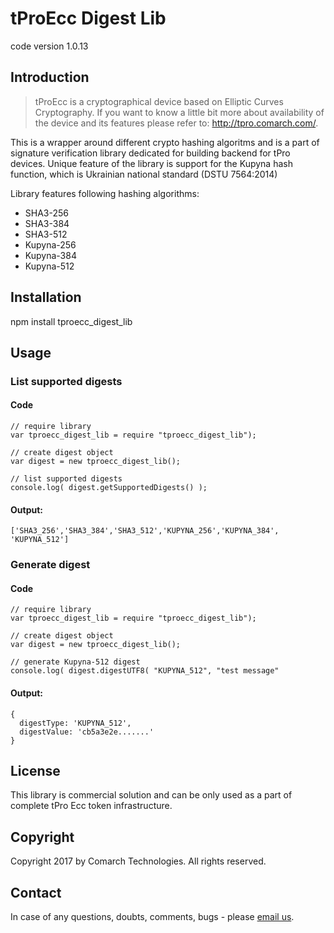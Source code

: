 # tProEcc Digest Lib
code version 1.0.13

## Introduction

> tProEcc is a cryptographical device based on Elliptic Curves Cryptography. If you want to know a little bit more about availability of the device and its features please refer to: http://tpro.comarch.com/.

This is a wrapper around different crypto hashing algoritms and is a part of signature verification library dedicated for building backend for tPro devices. Unique feature of the library is support for the Kupyna hash function, which is Ukrainian national standard (DSTU 7564:2014)

Library features following hashing algorithms:
- SHA3-256
- SHA3-384
- SHA3-512
- Kupyna-256
- Kupyna-384
- Kupyna-512

## Installation

npm install tproecc_digest_lib

## Usage

### List supported digests

#### Code
~~~
// require library
var tproecc_digest_lib = require "tproecc_digest_lib");

// create digest object
var digest = new tproecc_digest_lib();

// list supported digests
console.log( digest.getSupportedDigests() );
~~~

#### Output:

`['SHA3_256','SHA3_384','SHA3_512','KUPYNA_256','KUPYNA_384', 'KUPYNA_512']`

### Generate digest

#### Code
~~~
// require library
var tproecc_digest_lib = require "tproecc_digest_lib");

// create digest object
var digest = new tproecc_digest_lib();

// generate Kupyna-512 digest
console.log( digest.digestUTF8( "KUPYNA_512", "test message" 
~~~

#### Output:

~~~
{ 
  digestType: 'KUPYNA_512',
  digestValue: 'cb5a3e2e.......' 
}
~~~

## License
This library is commercial solution and can be only used as a part of complete tPro Ecc token infrastructure.

## Copyright
Copyright 2017 by Comarch Technologies. All rights reserved.

## Contact
In case of any questions, doubts, comments, bugs - please [email us](mailto:tpro@comarch.com).

